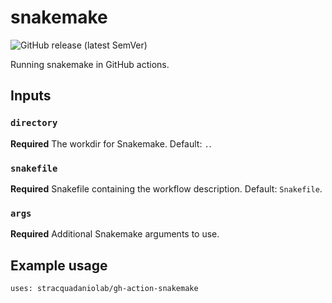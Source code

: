 # snakemake
![GitHub release (latest SemVer)](https://img.shields.io/github/v/release/stracquadaniolab/gh-action-snakemake)

Running snakemake in GitHub actions.

## Inputs

### `directory`

**Required** The workdir for Snakemake. Default: `.`.

### `snakefile`

**Required** Snakefile containing the workflow description. Default: `Snakefile`.

### `args`

**Required** Additional Snakemake arguments to use.


## Example usage

``` 
uses: stracquadaniolab/gh-action-snakemake
